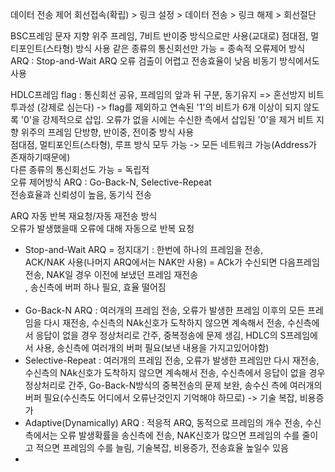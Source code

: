 데이터 전송 제어 
회선접속(확립) > 링크 설정 > 데이터 전송 > 링크 해제 > 회선절단

BSC프레임
문자 지향 위주 프레임, 7비트
반이중 방식으로만 사용(교대로)
점대점, 멀티포인트(스타형) 방식 사용
같은 종류의 통신회선만 가능 = 종속적
오류제어 방식 ARQ : Stop-and-Wait ARQ
오류 검출이 어렵고 전송효율이 낮음
비동기 방식에서도 사용

HDLC프레임
flag : 통신회선 공유, 프레임의 앞과 뒤 구분, 동기유지 => 혼선방지
비트 투과성 (강제로 심는다) -> flag를 제외하고 연속된 '1'의 비트가 6개 이상이 되지 않도록 '0'을 강제적으로 삽입. 오류가 없을 시에는 수신한 측에서 삽입된 '0'을 제거
비트 지향 위주의 프레임
단방향, 반이중, 전이중 방식 사용<br>
점대점, 멀티포인트(스타형), 루프 방식 모두 가능 -> 모든 네트워크 가능(Address가 존재하기때문에)<br>
다른 종류의 통신회선도 가능 = 독립적<br>
오류 제어방식 ARQ : Go-Back-N, Selective-Repeat<br>
전송효율과 신뢰성이 높음, 동기식 전송<br>

ARQ 자동 반복 재요청/자동 재전송 방식<br>
오류가 발생했을때 오류에 대해 자동으로 반복 요청<br>
- Stop-and-Wait ARQ = 정지대기 : 한번에 하나의 프레임을 전송, <br>
                                ACK/NAK 사용(나머지 ARQ에서는 NAK만 사용) = ACk가 수신되면 다음프레임 전송, NAK일 경우 이전에 보냈던 프레임 재전송<br>
                                , 송신측에 버퍼 하나 필요, 효율 떨어짐<br>
                                <br>
- Go-Back-N ARQ : 여러개의 프레임 전송, 오류가 발생한 프레임 이후의 모든 프레임을 다시 재전송, 수신측의 NAk신호가 도착하지 않으면 계속해서 전송, 수신측에서 응답이 없을 경우 정상처리로 간주, 중복정송에 문제 생김, HDLC의 S프레임에서 사용, 송신측에 여러개의 버퍼 필요(보낸 내용을 가지고있어야함)<br>
- Selective-Repeat : 여러개의 프레임 전송, 오류가 발생한 프레임만 다시 재전송, 수신측의 NAk신호가 도착하지 않으면 계속해서 전송, 수신측에서 응답이 없을 경우 정상처리로 간주, Go-Back-N방식의 중복전송의 문제 보완, 송수신 측에 여러개의 버퍼 필요(수신측도 어디에서 오류난것인지 기억해야 하므로) -> 기술 복잡, 비용증가<br>
- Adaptive(Dynamically) ARQ : 적응적 ARQ, 동적으로 프레임의 개수 전송, 수신측에서는 오류 발생확률을 송신측에 전송, NAK신호가 많으면 프레임의 수를 줄이고 적으면 프레임의 수를 늘림, 기술복잡, 비용증가, 전송효율 높일수 있음<br>
- 

